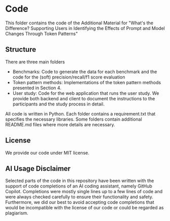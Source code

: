 # Code

This folder contains the code of the Additional Material for "What's the Difference? Supporting Users in Identifying the Effects of Prompt and Model Changes Through Token Patterns"

## Structure

There are three main folders

- Benchmarks: Code to generate the data for each benchmark and the code for the (soft) precision/recall/f1 score evaluation
- Token pattern methods: Implementations of the token pattern methods presented in Section 4.
- User study: Code for the web application that runs the user study. We provide both backend and client to document the instructions to the participants and the study process in detail.

All code is written in Python. Each folder contains a requirement.txt that specifies the necessary libraries. Some folders contain additional README.md files where more details are necessary.

## License

We provide our code under MIT license.

## AI Usage Disclaimer

Selected parts of the code in this repository have been written with the support of code completions of an AI coding assistant, namely GitHub Copilot. Completions were mostly single lines up to a few lines of code and were always checked carefully to ensure their functionality and safety. Furthermore, we did our best to avoid accepting code completions that would be incompatible with the license of our code or could be regarded as plagiarism.